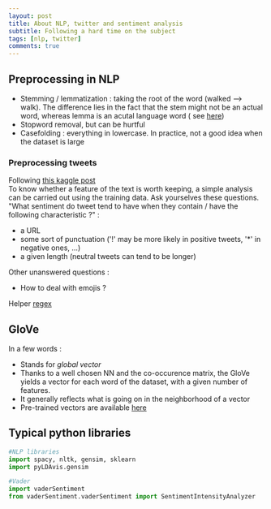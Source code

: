 ```yaml
---
layout: post
title: About NLP, twitter and sentiment analysis
subtitle: Following a hard time on the subject
tags: [nlp, twitter]
comments: true
---
```


## Preprocessing in NLP
- Stemming / lemmatization : taking the root of the word (walked --> walk). The difference lies in the fact that the stem might not be an actual word, whereas lemma is an acutal language word ( see [here](https://www.datacamp.com/community/tutorials/stemming-lemmatization-python))
- Stopword removal, but can be hurtful
- Casefolding : everything in lowercase. In practice, not a good idea when the dataset is large


### Preprocessing tweets 
Following [this kaggle post](https://www.kaggle.com/raenish/tweet-sentiment-insight-eda)  
To know whether a feature of the text is worth keeping, a simple analysis can be carried out using the training data. Ask yourselves these questions. "What sentiment do tweet tend to have when they contain / have the following characteristic ?" :
- a URL
- some sort of punctuation ('!' may be more likely in positive tweets, '*' in negative ones, ...)
- a given length (neutral tweets can tend to be longer)


Other unanswered questions : 
- How to deal with emojis ?

Helper [regex](https://www.kaggle.com/raenish/cheatsheet-text-helper-functions)

## GloVe 
In a few words :
- Stands for *global vector*
- Thanks to a well chosen NN and the co-occurence matrix, the GloVe yields a vector for each word of the dataset, with a given number of features. 
- It generally reflects what is going on in the neighborhood of a vector
- Pre-trained vectors are available [here](https://nlp.stanford.edu/projects/glove/) 

## Typical python libraries
```python
#NLP libraries
import spacy, nltk, gensim, sklearn
import pyLDAvis.gensim

#Vader
import vaderSentiment
from vaderSentiment.vaderSentiment import SentimentIntensityAnalyzer
```